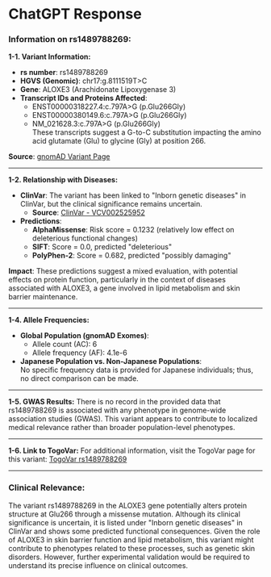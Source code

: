 # ChatGPT Response

### Information on rs1489788269:

**1-1. Variant Information:**
- **rs number**: rs1489788269  
- **HGVS (Genomic)**: chr17:g.8111519T>C  
- **Gene**: ALOXE3 (Arachidonate Lipoxygenase 3)  
- **Transcript IDs and Proteins Affected**:
  - ENST00000318227.4:c.797A>G (p.Glu266Gly)
  - ENST00000380149.6:c.797A>G (p.Glu266Gly)
  - NM_021628.3:c.797A>G (p.Glu266Gly)  
These transcripts suggest a G-to-C substitution impacting the amino acid glutamate (Glu) to glycine (Gly) at position 266.

**Source**: [gnomAD Variant Page](https://gnomad.broadinstitute.org/variant/17-8111519-T-C?dataset=gnomad_r4)

---

**1-2. Relationship with Diseases:**
- **ClinVar**: The variant has been linked to "Inborn genetic diseases" in ClinVar, but the clinical significance remains uncertain.  
  - **Source**: [ClinVar - VCV002525952](https://www.ncbi.nlm.nih.gov/clinvar/variation/2525952)
- **Predictions**:
  - **AlphaMissense**: Risk score = 0.1232 (relatively low effect on deleterious functional changes)
  - **SIFT**: Score = 0.0, predicted "deleterious"
  - **PolyPhen-2**: Score = 0.682, predicted "possibly damaging"

**Impact**: These predictions suggest a mixed evaluation, with potential effects on protein function, particularly in the context of diseases associated with ALOXE3, a gene involved in lipid metabolism and skin barrier maintenance.

---

**1-4. Allele Frequencies:**
- **Global Population (gnomAD Exomes)**:  
  - Allele count (AC): 6  
  - Allele frequency (AF): 4.1e-6  
- **Japanese Population vs. Non-Japanese Populations**:  
  No specific frequency data is provided for Japanese individuals; thus, no direct comparison can be made.

---

**1-5. GWAS Results:**
There is no record in the provided data that rs1489788269 is associated with any phenotype in genome-wide association studies (GWAS). This variant appears to contribute to localized medical relevance rather than broader population-level phenotypes.

---

**1-6. Link to TogoVar:**
For additional information, visit the TogoVar page for this variant: [TogoVar rs1489788269](https://togovar.biosciencedbc.jp/variant/rs1489788269)

---

### Clinical Relevance:
The variant rs1489788269 in the ALOXE3 gene potentially alters protein structure at Glu266 through a missense mutation. Although its clinical significance is uncertain, it is listed under "Inborn genetic diseases" in ClinVar and shows some predicted functional consequences. Given the role of ALOXE3 in skin barrier function and lipid metabolism, this variant might contribute to phenotypes related to these processes, such as genetic skin disorders. However, further experimental validation would be required to understand its precise influence on clinical outcomes.

